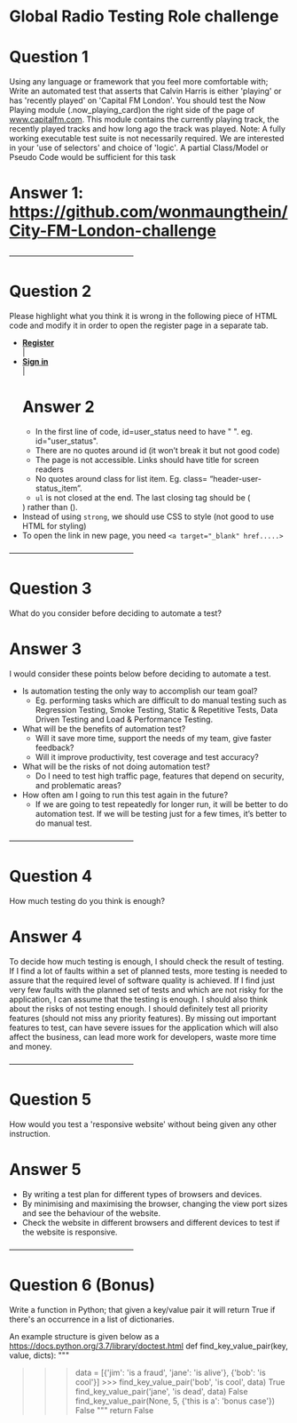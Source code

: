 # Global Radio Testing Role challenge

# Question 1
Using any language or framework that you feel more comfortable with; Write an automated test that asserts that Calvin Harris is either 'playing' or has 'recently played' on 'Capital FM London'.
You should test the Now Playing module (.now_playing_card)on the right side of the page of www.capitalfm.com. This module contains the currently playing track, the recently played tracks and how long ago the track was played.
Note: A fully working executable test suite is not necessarily required. We are interested in your 'use of selectors' and choice of 'logic'. A partial Class/Model or Pseudo Code would be sufficient for this task

# Answer 1: https://github.com/wonmaungthein/City-FM-London-challenge

————————————————

# Question 2
Please highlight what you think it is wrong in the following piece of HTML code and modify it in order to open the register page in a separate tab.

<ul id=user_status class="header-user-status">
<li class="header-user-status__item">
<a href="/members/register/"><strong>Register</strong></a>
</li> |
<li class=header-user-status__item>
<a rel="nofollow" href="/members/login/"><strong>Sign in</strong></a> </li> |
</li>

# Answer 2
- In the first line of code, id=user_status need to have " ". eg. id="user_status".
- There are no quotes around id (it won’t break it but not good code)
- The page is not accessible. Links should have title for screen readers
- No quotes around class for list item. Eg. class= “header-user-status_item”.
- `ul` is not closed at the end. The last closing tag should be (</ul>) rather than (</li>).
- Instead of using `strong`, we should use CSS to style (not good to use HTML for styling)
- To open the link in new page, you need `<a target="_blank" href.....>` 

————————————————

# Question 3
What do you consider before deciding to automate a test?

# Answer 3
I would consider these points below before deciding to automate a test.
- Is automation testing the only way to accomplish our team goal? 
    - Eg. performing tasks which are difficult to do manual testing such as Regression Testing, Smoke Testing, Static &     Repetitive Tests, Data Driven Testing and Load & Performance Testing. 
- What will be the benefits of automation test? 
    - Will it save more time, support the needs of my team, give faster feedback?
    - Will it improve productivity, test coverage and test accuracy?  
- What will be the risks of not doing automation test? 
    - Do I need to test high traffic page, features that depend on security, and problematic areas?  
- How often am I going to run this test again in the future? 
    - If we are going to test repeatedly for longer run, it will be better to do automation test. If we will be testing     just for a few times, it’s better to do manual test. 

————————————————

# Question 4
How much testing do you think is enough?

# Answer 4
To decide how much testing is enough, I should check the result of testing. If I find a lot of faults within a set of planned tests, more testing is needed to assure that the required level of software quality is achieved. If I find just very few faults with the planned set of tests and which are not risky for the application, I can assume that the testing is enough. I should also think about the risks of not testing enough. I should definitely test all priority features (should not miss any priority features). By missing out important features to test, can have severe issues for the application which will also affect the business, can lead more work for developers, waste more time and money.   

————————————————

# Question 5
How would you test a 'responsive website' without being given any other instruction.

# Answer 5
- By writing a test plan for different types of browsers and devices. 
- By minimising and maximising the browser, changing the view port sizes and see the behaviour of the website. 
- Check the website in different browsers and different devices to test if the website is responsive. 

————————————————

# Question 6 (Bonus)
Write a function in Python; that given a key/value pair it will return True if there's an occurrence in a list of dictionaries.

An example structure is given below as a https://docs.python.org/3.7/library/doctest.html
def find_key_value_pair(key, value, dicts): """
>>> data = [{'jim': 'is a fraud', 'jane': 'is alive'}, {'bob': 'is cool'}] >>> find_key_value_pair('bob', 'is cool', data)
True
>>> find_key_value_pair('jane', 'is dead', data)
False
>>> find_key_value_pair(None, 5, {'this is a': 'bonus case'}) False
"""
return False









